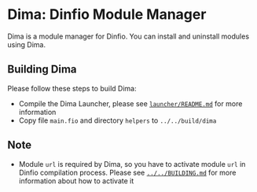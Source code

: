 # Dima: Dinfio Module Manager

Dima is a module manager for Dinfio. You can install and uninstall modules using Dima.

## Building Dima

Please follow these steps to build Dima:

- Compile the Dima Launcher, please see [`launcher/README.md`](launcher/README.md) for more information
- Copy file `main.fio` and directory `helpers` to `../../build/dima`

## Note

- Module `url` is required by Dima, so you have to activate module `url` in Dinfio compilation process. Please see [`../../BUILDING.md`](../../BUILDING.md#notes) for more information about how to activate it